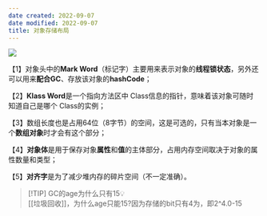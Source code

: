 ```yaml
---
date created: 2022-09-07
date modified: 2022-09-07
title: 对象存储布局
---
```


![](http://image.clickear.top/20210916150653.png)

【1】对象头中的**Mark Word**（标记字）主要用来表示对象的**线程锁状态**，另外还可以用来**配合GC**、存放该对象的**hashCode**；

【2】**Klass Word**是一个指向方法区中 Class信息的指针，意味着该对象可随时知道自己是哪个 Class的实例；

【3】数组长度也是占用64位（8字节）的空间，这是可选的，只有当本对象是一个**数组对象**时才会有这个部分；

【4】**对象体**是用于保存对象**属性**和**值**的主体部分，占用内存空间取决于对象的属性数量和类型；

【5】**对齐字**是为了减少堆内存的碎片空间（不一定准确）。

> [!TIP] GC的age为什么只有15💡  
>  [[垃圾回收]]，为什么age只能15?因为存储的bit只有4为，即2^4.0-15

